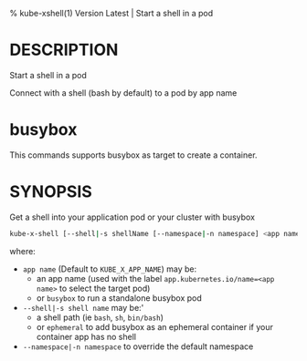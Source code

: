 % kube-xshell(1) Version Latest | Start a shell in a pod


# DESCRIPTION

Start a shell in a pod

Connect with a shell (bash by default) to a pod by app name


# busybox

This commands supports busybox as target to create a container.

# SYNOPSIS


Get a shell into your application pod or your cluster with busybox

```bash
kube-x-shell [--shell|-s shellName [--namespace|-n namespace] <app name>
```

where:

* `app name` (Default to `KUBE_X_APP_NAME`) may be:
    * an app name (used with the label `app.kubernetes.io/name=<app name>` to select the target pod)
    * or `busybox` to run a standalone busybox pod
* `--shell|-s shell name` may be:'
  * a shell path (ie `bash`, `sh`, `bin/bash`)
  * or `ephemeral` to add busybox as an ephemeral container if your container app has no shell
* `--namespace|-n namespace` to override the default namespace
